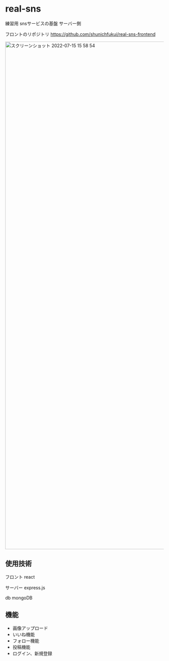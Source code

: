 # real-sns

練習用 snsサービスの基盤 サーバー側

フロントのリポジトリ
https://github.com/shunichfukui/real-sns-frontend

<img width="1606" alt="スクリーンショット 2022-07-15 15 58 54" src="https://user-images.githubusercontent.com/68207981/179169257-5b1e75b8-9e92-45da-9e4d-f8e8b6147f7a.png">

## 使用技術
フロント
react

サーバー
express.js

db
mongoDB


## 機能

- 画像アップロード
- いいね機能
- フォロー機能
- 投稿機能
- ログイン、新規登録
